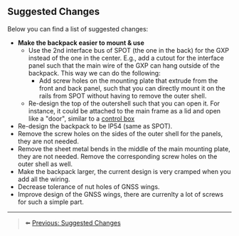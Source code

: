 ## Suggested Changes

Below you can find a list of suggested changes:

* **Make the backpack easier to mount & use**
  * Use the 2nd interface bus of SPOT (the one in the back) for the GXP instead of the one in the center. E.g., add a cutout for the interface panel such that the main wire of the GXP can hang outside of the backpack. This way we can do the following: 
    * Add screw holes on the mounting plate that extrude from the front and back panel, such that you can directly mount it on the rails from SPOT without having to remove the outer shell. 
  * Re-design the top of the outershell such that you can open it. For instance, it could be attached to the main frame as a lid and open like a "door", similar to a [control box](https://nl.rs-online.com/web/p/wall-boxes/7755798?cm_mmc=NL-PLA-DS3A-_-google-_-PLA_NL_NL_Enclosures_%26_Server_Racks_Whoop-_-(NL:Whoop!)+Wall+Boxes-_-7755798&matchtype=&pla-339537441482&gad_source=1&gclid=CjwKCAjwm_SzBhAsEiwAXE2Cv2Yd-r1tQG-GUobp-pl2digMqAKzzrRRr1FHzoacW6KcYeYekTzudxoCsgsQAvD_BwE&gclsrc=aw.ds) 
* Re-design the backpack to be IP54 (same as SPOT).
* Remove the screw holes on the sides of the outer shell for the panels, they are not needed.
* Remove the sheet metal bends in the middle of the main mounting plate, they are not needed. Remove the corresponding screw holes on the outer shell as well.
* Make the backpack larger, the current design is very cramped when you add all the wiring.
* Decrease tolerance of nut holes of GNSS wings.
* Improve design of the GNSS wings, there are currenlty a lot of screws for such a simple part.

***

> ⬅️ [Previous: Suggested Changes](./12-Suggested-Changes.md)